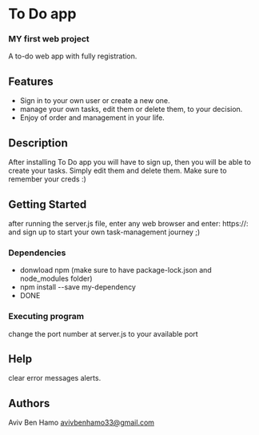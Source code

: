 # To Do app
### MY first web project
A to-do web app with fully registration.

## Features

* Sign in to your own user or create a new one.
* manage your own tasks, edit them or delete them, to your decision.
* Enjoy of order and management in your life.

## Description

After installing To Do app you will have to sign up, then you will be able to create your tasks.
Simply edit them and delete them. 
Make sure to remember your creds :)

## Getting Started

after running the server.js file, enter any web browser and enter: https://<your ip>:<your port>
and sign up to start your own task-management journey ;)

### Dependencies

* donwload npm (make sure to have package-lock.json and node_modules folder)
* npm install --save my-dependency 
* DONE

### Executing program

change the port number at server.js to your available port

## Help

clear error messages alerts.

## Authors

Aviv Ben Hamo
avivbenhamo33@gmail.com
